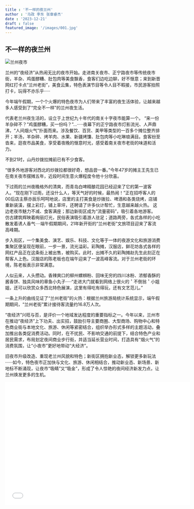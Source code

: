 ```yaml
---
title : '不一样的夜兰州'
author : '马政 李东 张章睿杰'
date : '2023-12-21'
draft : false
featured_image: '/images/001.jpg'
---
```



## 不一样的夜兰州


![兰州夜市](https://pic.vjshi.com/2021-04-16/0bf68474b795e5ae14ea5185d562bf0c/online/puzzle.jpg?x-oss-process=style/w1440_h2880)

兰州的“夜经济”从热闹无比的夜市开始。走进南关夜市、正宁路夜市等传统夜市街，羊杂、鸡蛋醪糟、肚包肉等美食飘香，食客们边吃边聊，好不惬意；来到新晋网红打卡点“兰州老街”，美食云集，特色表演节目等令人目不暇接，市民游客拍照打卡，玩得不亦乐乎·····

今年端午假期，一个个火爆的特色夜市为人们带来了丰富的夜生活体验，让越来越多人感受到了“完全不一样”的兰州夜生活。

代表老兰州夜生活的，设立于上世纪九十年代的南关十字夜市能算一个。
“来一份羊杂碎不？”鸡蛋醪糟，买一份吗？”...·····夜幕下的正宁路夜市灯影流光、人声鼎沸，“人间烟火气”扑面而来。涉及餐饮、百货、美甲等类型的一百多个摊位整齐排开；羊汤，羊杂碎、烤羊肉、水果、新疆烤馕、肚包肉等小吃琳琅满目。食客纷至沓来，逛夜市品美食，享受着夜晚的惬意时光，感受着南关夜市老街的味道和活力。

不到21时，山丹炒拨拉摊前已有不少食客。

“很多外地游客对西北的炒拨拉都很好奇，想品尝一番。”今年47岁的摊主王先生已在南关夜市摆摊五年，近段时间生意火爆程度令他十分欣喜。

下过雨的兰州夜晚格外的清爽，而青岛白啤精酿花园已经迎来了它的第一波客人。“现在刚下过雨，还没什么人，等天气好的时候，最热闹！”正在招呼客人的00后店主蔡亦辰乐呵呵地说，店里的主打美食是炒拨拉、啤酒和各类烧烤，店铺重新装潢，摆上彩灯，铺上草坪，还聘请了许多伙计帮忙，生意越来越火热。
这边老夜市魅力不减、食客满座；那边新街区成为“流量密码”，吸引着各地游客。
仿古建筑辉映着绚丽灯光，民俗表演吸引着游人驻足；道路两旁，各式各样的小吃散发着诱人香气····端午假期期间，21年新开街的“兰州老街”文旅项目迎来了客流高峰期。

步入街区，一个集美食、演艺、娱乐、科技、文化等于一体的夜游文化和旅游消费集聚区便呈现在眼前，一步一景，流光溢彩。彩陶摊，汉服店，鲜花坊各式各样的网红产品正在这条街上被出售，被购买。此时，出摊不久的彩陶摊赵先生此刻正在帮客人上色。汉服店的陈老板也在端午迎来了一波高峰客流。对于兰州老街的环境，陈老板表示非常满意。

人似云来，人头攒动。香辣爽口的柳州螺蛳粉、回味无穷的四川冰粉、浓郁香酥的酱香饼、独具风味的章鱼小丸子·····“走进大门就看到网络上很火的＇不倒翁＇小姐姐，还可以欣赏众多西北特色展演，这里有得吃有得玩，还有文艺范儿。”

一条上升的曲线见证了“兰州老街”的火热：根据兰州旅游局统计系统显示，端午假期期间，“兰州老街”累计接待客流量约16.8万人次。

“夜经济”兴旺与否，是评价一个地域发达程度的重要指标之一。今年以来，兰州市在推动“夜经济”上下功夫、出实招，鼓励引导主要商圈、大型商场、购物中心和特色商业街与本地文化、旅游、休闲等紧密结合，组织举办形式多样的主题活动，叠加推出各类促消费活动。同时，在不扰民、不影响交通的前提下，结合特色产业和居民需求，布局划定夜间商业步行街，并适当延长营业时间，打造具有“烟火气”的消费氛围，让“小夜市”更好地带动“大经济”。

旧夜市升级改造、重现老兰州风貌和特色；新街区拥抱新业态，解锁更多新玩法······如今，特色夜市正加快与文化、旅游、休闲相结合，推动新业态、新场景、新地标不断涌现，让夜市“吸睛”又“吸金”，形成了令人惊艳的夜间经济新发力点，让兰州焕发更多的生机。 




<iframe src="//player.bilibili.com/player.html?aid=913003200&bvid=BV1PM4y1E7hL&cid=1186966150&p=1" scrolling="no" border="0" frameborder="no" framespacing="0" allowfullscreen="true"width="600px" height="400px"> </iframe>
